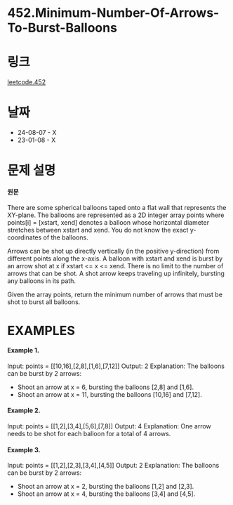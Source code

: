# 452.Minimum-Number-Of-Arrows-To-Burst-Balloons

# 링크

[leetcode.452](https://leetcode.com/problems/minimum-number-of-arrows-to-burst-balloons/description/?envType=study-plan-v2&envId=leetcode-75)

# 날짜

* 24-08-07 - X
* 23-01-08 - X

# 문제 설명

#### 원문


There are some spherical balloons taped onto a flat wall that represents the XY-plane. The balloons are represented as a 2D integer array points where points[i] = [xstart, xend] denotes a balloon whose horizontal diameter stretches between xstart and xend. You do not know the exact y-coordinates of the balloons.

Arrows can be shot up directly vertically (in the positive y-direction) from different points along the x-axis. A balloon with xstart and xend is burst by an arrow shot at x if xstart <= x <= xend. There is no limit to the number of arrows that can be shot. A shot arrow keeps traveling up infinitely, bursting any balloons in its path.

Given the array points, return the minimum number of arrows that must be shot to burst all balloons.



# EXAMPLES

#### Example 1.


Input: points = [[10,16],[2,8],[1,6],[7,12]]
Output: 2
Explanation: The balloons can be burst by 2 arrows:
- Shoot an arrow at x = 6, bursting the balloons [2,8] and [1,6].
- Shoot an arrow at x = 11, bursting the balloons [10,16] and [7,12].


#### Example 2.


Input: points = [[1,2],[3,4],[5,6],[7,8]]
Output: 4
Explanation: One arrow needs to be shot for each balloon for a total of 4 arrows.


#### Example 3.


Input: points = [[1,2],[2,3],[3,4],[4,5]]
Output: 2
Explanation: The balloons can be burst by 2 arrows:
- Shoot an arrow at x = 2, bursting the balloons [1,2] and [2,3].
- Shoot an arrow at x = 4, bursting the balloons [3,4] and [4,5].